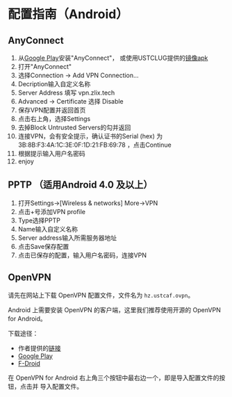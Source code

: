 # 配置指南（Android）

## AnyConnect

1. 从[Google Play](https://play.google.com/store/apps/details?id=com.cisco.anyconnect.vpn.android.avf)安装"AnyConnect"，
或使用USTCLUG提供的[镜像apk](https://ftp.ustclug.org/software/anyconnect/com.cisco.anyconnect.vpn.android.avf-4.0.05062.apk)
2. 打开"AnyConnect"
3. 选择Connection -> Add VPN Connection...
4. Decription输入自定义名称
5. Server Address 填写 vpn.zlix.tech
6. Advanced -> Certificate 选择 Disable
7. 保存VPN配置并返回首页
8. 点击右上角，选择Settings
9. 去掉Block Untrusted Servers的勾并返回
10. 连接VPN，会有安全提示，确认证书的Serial (hex) 为 3B:8B:F3:4A:1C:3E:0F:1D:21:FB:69:78 ，点击Continue
11. 根据提示输入用户名密码
12. enjoy

## PPTP （适用Android 4.0 及以上）

1. 打开Settings->[Wireless & networks] More->VPN
2. 点击+号添加VPN profile
3. Type选择PPTP
4. Name输入自定义名称
5. Server address输入所需服务器地址
6. 点击Save保存配置
7. 点击已保存的配置，输入用户名密码，连接VPN

## OpenVPN

请先在网站上下载 OpenVPN 配置文件，文件名为 `hz.ustcaf.ovpn`。

Android 上需要安装 OpenVPN 的客户端，这里我们推荐使用开源的 OpenVPN for Android。

下载途径：

* 作者提供的[链接](http://plaisthos.de/android/ics-openvpn-latest-stable.apk)
* [Google Play](https://play.google.com/store/apps/details?id=de.blinkt.openvpn)
* [F-Droid](https://f-droid.org/repository/browse/?fdid=de.blinkt.openvpn)

在 OpenVPN for Android 右上角三个按钮中最右边一个，即是导入配置文件的按钮，点击并
导入配置文件。

